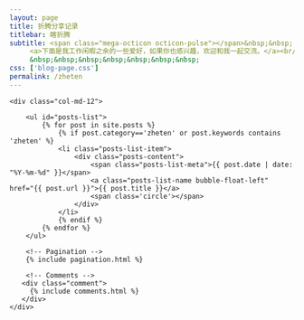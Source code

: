 ```yaml
---
layout: page
title: 折腾分享记录
titlebar: 瞎折腾
subtitle: <span class="mega-octicon octicon-pulse"></span>&nbsp;&nbsp;
     <a>下面是我工作闲暇之余的一些爱好，如果你也感兴趣，欢迎和我一起交流。</a><br/>
     &nbsp;&nbsp;&nbsp;&nbsp;&nbsp;&nbsp;&nbsp; 
css: ['blog-page.css']
permalink: /zheten
---
```


<div class="row">

    <div class="col-md-12">

        <ul id="posts-list">
            {% for post in site.posts %}
                {% if post.category=='zheten' or post.keywords contains 'zheten' %}
                <li class="posts-list-item">
                    <div class="posts-content">
                        <span class="posts-list-meta">{{ post.date | date: "%Y-%m-%d" }}</span>
                        <a class="posts-list-name bubble-float-left" href="{{ post.url }}">{{ post.title }}</a>
                        <span class='circle'></span>
                    </div>
                </li>
                {% endif %}
            {% endfor %}
        </ul> 

        <!-- Pagination -->
        {% include pagination.html %}

        <!-- Comments -->
       <div class="comment">
         {% include comments.html %}
       </div>
    </div>

</div>
<script>
    $(document).ready(function(){

        // Enable bootstrap tooltip
        $("body").tooltip({ selector: '[data-toggle=tooltip]' });

    });
</script>